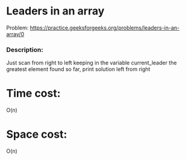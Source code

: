 # Leaders in an array

Problem: https://practice.geeksforgeeks.org/problems/leaders-in-an-array/0

### Description:
Just scan from right to left keeping in the variable current_leader the greatest element found so far,
print solution left from right

# Time cost:
O(n) 
# Space cost:
O(n)

